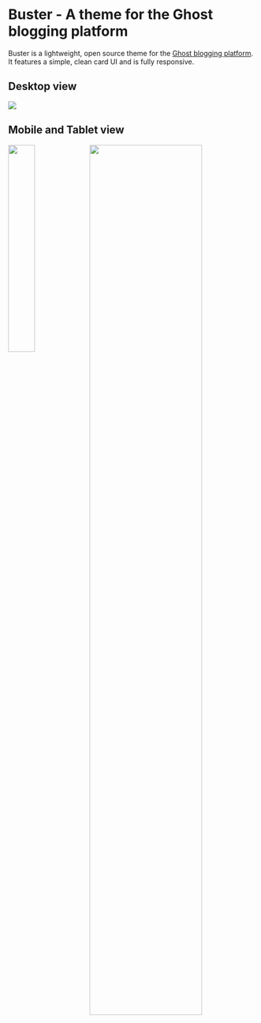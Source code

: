 # Buster - A theme for the Ghost blogging platform

Buster is a lightweight, open source theme for the [Ghost blogging platform](https://ghost.org/). It features a simple, clean card UI and is fully responsive.

## Desktop view

<img src="https://www.daanbeverdam.com/files/images/buster-theme-for-ghost-desktop.png"></img>

## Mobile and Tablet view

<img src="https://www.daanbeverdam.com/files/images/buster-theme-for-ghost-mobile.png" style="float:left;"  width="32.8%"></img><img src="https://www.daanbeverdam.com/files/images/buster-theme-for-ghost-tablet.png" style="float:right;" width="67.2%"></img>

